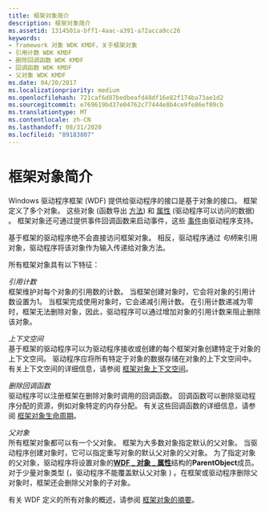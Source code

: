 ```yaml
---
title: 框架对象简介
description: 框架对象简介
ms.assetid: 1314501a-bff1-4aac-a391-a72acca9cc26
keywords:
- framework 对象 WDK KMDF，关于框架对象
- 引用计数 WDK KMDF
- 删除回调函数 WDK KMDF
- 回调函数 WDK KMDF
- 父对象 WDK KMDF
ms.date: 04/20/2017
ms.localizationpriority: medium
ms.openlocfilehash: 721caf6d87bedbeafd48df16e82f174ba73ae1d2
ms.sourcegitcommit: e769619bd37e04762c77444e8b4ce9fe86ef09cb
ms.translationtype: MT
ms.contentlocale: zh-CN
ms.lasthandoff: 08/31/2020
ms.locfileid: "89183807"
---
```

# <a name="introduction-to-framework-objects"></a>框架对象简介





Windows 驱动程序框架 (WDF) 提供给驱动程序的接口是基于对象的接口。 框架定义了多个对象。 这些对象 (函数导出 [方法](framework-object-methods.md)) 和 [属性](framework-object-properties.md) (驱动程序可以访问的数据) 。 框架对象还可通过提供事件回调函数来启动事件，这些 [事件](framework-object-events.md)由驱动程序支持。

基于框架的驱动程序绝不会直接访问框架对象。 相反，驱动程序通过 *句柄*来引用对象，驱动程序将该对象作为输入传递给对象方法。

所有框架对象具有以下特征：

<a href="" id="reference-count"></a>*引用计数*  
框架维护对每个对象的引用数的计数。 当框架创建对象时，它会将对象的引用计数设置为1。 当框架完成使用对象时，它会递减引用计数。 在引用计数递减为零时，框架无法删除对象，因此，驱动程序可以通过增加对象的引用计数来阻止删除该对象。

<a href="" id="context-space"></a>*上下文空间*  
基于框架的驱动程序可以为驱动程序接收或创建的每个框架对象创建特定于对象的上下文空间。 驱动程序应将所有特定于对象的数据存储在对象的上下文空间中。 有关上下文空间的详细信息，请参阅 [框架对象上下文空间](framework-object-context-space.md)。

<a href="" id="deletion-callback-functions"></a>*删除回调函数*  
驱动程序可以注册框架在删除对象时调用的回调函数。 回调函数可以删除驱动程序分配的资源，例如对象特定的内存分配。 有关这些回调函数的详细信息，请参阅 [框架对象生命周期](framework-object-life-cycle.md)。

<a href="" id="parent-object"></a>*父对象*  
所有框架对象都可以有一个父对象。 框架为大多数对象指定默认的父对象。 当驱动程序创建对象时，它可以指定重写对象的默认父对象的父对象。 为了指定对象的父对象，驱动程序将设置对象的[**WDF \_ 对象 \_ 属性**](/windows-hardware/drivers/ddi/wdfobject/ns-wdfobject-_wdf_object_attributes)结构的**ParentObject**成员。 对于少量对象类型 (，驱动程序不能覆盖默认父对象 ) 。在框架或驱动程序删除父对象时，框架还会删除父对象的子对象。

有关 WDF 定义的所有对象的概述，请参阅 [框架对象的摘要](summary-of-framework-objects.md)。

 

